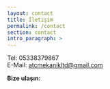 ```yaml
---
layout: contact
title: İletişim
permalink: /contact
section: contact
intro_paragraph: >
---
```


Tel: 05338379867  
E-Mail: [atcmekanikltd@gmail.com](mailto:atcmekanikltd@gmail.com)

**Bize ulaşın:**
